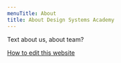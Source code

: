 ```yaml
---
menuTitle: About
title: About Design Systems Academy
---
```


Text about us, about team?

[How to edit this website](/about/docs/)
